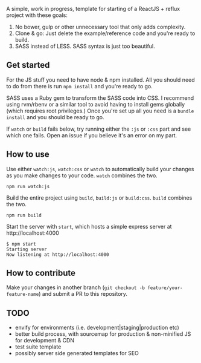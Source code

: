 A simple, work in progress, template for starting of a ReactJS + reflux project with these goals:

1. No bower, gulp or other unnecessary tool that only adds complexity.
2. Clone & go: Just delete the example/reference code and you're ready to build.
3. SASS instead of LESS. SASS syntax is just too beautiful.

## Get started
For the JS stuff you need to have node & npm installed. All you should need to do from there is run `npm install` and you're ready to go.

SASS uses a Ruby gem to transform the SASS code into CSS. I recommend using rvm/rbenv or a similar tool to avoid having to install gems globally (which requires root privileges.) Once you're set up all you need is a `bundle install` and you should be ready to go.

If `watch` or `build` fails below, try running either the `:js` or `:css` part and see which one fails. Open an issue if you believe it's an error on my part.

## How to use
Use either `watch:js`, `watch:css` or `watch` to automatically build your changes as you make changes to your code. `watch` combines the two.

```
npm run watch:js
```

Build the entire project using `build`, `build:js` or `build:css`. `build` combines the two.

```
npm run build
```

Start the server with `start`, which hosts a simple express server at http://localhost:4000 

```
$ npm start
Starting server
Now listening at http://localhost:4000
```


## How to contribute
Make your changes in another branch (`git checkout -b feature/your-feature-name`) and submit a PR to this repository.

## TODO
- envify for environments (i.e. development|staging|production etc)
- better build process, with sourcemap for production & non-minified JS for development & CDN
- test suite template
- possibly server side generated templates for SEO

